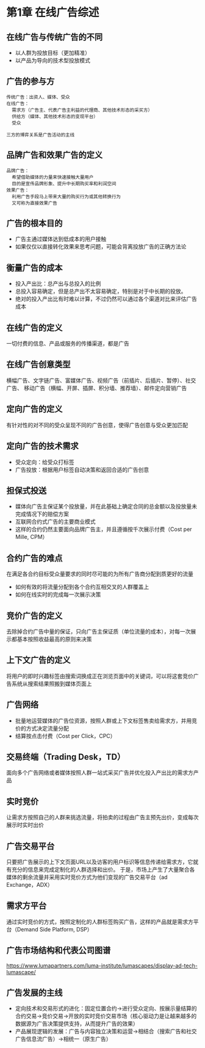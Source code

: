 # 第1章 在线广告综述

## 在线广告与传统广告的不同
- 以人群为投放目标（更加精准）
- 以产品为导向的技术型投放模式

## 广告的参与方
```
传统广告：出资人、媒体、受众
在线广告：
  需求方（广告主、代表广告主利益的代理商、其他技术形态的采买方）
  供给方（媒体、其他技术形态的变现平台）
  受众

三方的博弈关系是广告活动的主线
```

## 品牌广告和效果广告的定义
```
品牌广告：
  希望借助媒体的力量来快速接触大量用户
  目的是宣传品牌形象、提升中长期购买率和利润空间
效果广告：
  利用广告手段马上带来大量的购买行为或其他转换行为
  又可称为直接效果广告
```

## 广告的根本目的
- 广告主通过媒体达到低成本的用户接触
- 如果仅仅以直接转化效果来思考问题，可能会背离投放广告的正确方法论

## 衡量广告的成本
- 投入产出比：总产出与总投入的比例
- 总投入容易确定，但是总产出不太容易确定，特别是对于中长期的投放。
- 绝对的投入产出比有时难以计算，不过仍然可以通过各个渠道对比来评估广告成本

## 在线广告的定义
一切付费的信息、产品或服务的传播渠道，都是广告

## 在线广告创意类型
横幅广告、文字链广告、富媒体广告、视频广告（前插片、后插片、暂停）、社交广告、
移动广告（横幅、开屏、插屏、积分墙、推荐墙）、邮件定向营销广告

## 定向广告的定义
有针对性的对不同的受众呈现不同的广告创意，使得广告创意与受众更加匹配

## 定向广告的技术需求
- 受众定向：给受众打标签
- 广告投放：根据用户标签自动决策和返回合适的广告创意

## 担保式投送
- 媒体向广告主保证某个投放量，并在此基础上确定合同的总金额以及投放量未完成情况下的赔偿方案
- 互联网合约式广告的主要商业模式
- 这样的合约仍然主要面向品牌广告主，并且遵循按千次展示付费（Cost per Mille, CPM）

## 合约广告的难点
在满足各合约目标受众量要求的同时尽可能的为所有广告商分配到质更好的流量
- 如何有效的将流量分配到各个合约互相交叉的人群覆盖上
- 如何在线实时的完成每一次展示决策

## 竞价广告的定义
去除掉合约广告中量的保证，只向广告主保证质（单位流量的成本），对每一次展示都基本按照收益最高的原则来决策

## 上下文广告的定义
将用户的即时兴趣标签由搜索词换成正在浏览页面中的关键词，可以将这套竞价广告系统从搜索结果照搬到媒体页面上

## 广告网络
- 批量地运营媒体的广告位资源，按照人群或上下文标签售卖给需求方，并用竞价的方式决定流量分配
- 结算按点击付费（Cost per Click，CPC）

## 交易终端（Trading Desk，TD）
面向多个广告网络或者媒体按照人群一站式采买广告并优化投入产出比的需求方产品

## 实时竞价
让需求方按照自己的人群来挑选流量，将拍卖的过程由广告主预先出价，变成每次展示时实时出价

## 广告交易平台
只要把广告展示的上下文页面URL以及访客的用户标识等信息传递给需求方，它就有充分的信息来完成定制化的人群选择和出价。
于是，市场上产生了大量聚合各媒体的剩余流量并采用实时竞价方式为他们变现的广告交易平台（ad Exchange，ADX）

## 需求方平台
通过实时竞价的方式，按照定制化的人群标签购买广告，这样的产品就是需求方平台（Demand Side Platform, DSP）

## 广告市场结构和代表公司图谱
https://www.lumapartners.com/luma-institute/lumascapes/display-ad-tech-lumascape/

## 广告发展的主线
- 定向技术和交易形式的进化：固定位置合约->进行受众定向、按展示量结算的合约交易->竞价交易->开放的实时竞价交易市场（核心驱动力是让越来越多的数据源为广告决策提供支持，从而提升广告的效果）
- 产品展现逻辑的发展：广告与内容独立决策和运营->相结合（搜索广告和社交广告信息流广告）->相统一（原生广告）
